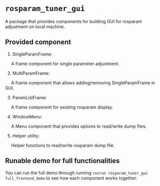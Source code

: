 # `rosparam_tuner_gui`

A package that provides components for building GUI for rosparam adjustment on local machine.

## Provided component
1. SingleParamFrame:

&nbsp;&nbsp;&nbsp;&nbsp; A frame component for single parameter adjustment.

2. MultiParamFrame:

&nbsp;&nbsp;&nbsp;&nbsp; A frame component that allows adding/removing SingleParamFrame in GUI.

3. ParamListFrame:

&nbsp;&nbsp;&nbsp;&nbsp; A frame component for existing rosparam display.

4. WindowMenu:

&nbsp;&nbsp;&nbsp;&nbsp; A Menu component that provides options to read/write dump files.

5. Helper utility:

&nbsp;&nbsp;&nbsp;&nbsp; Helper functions to read/write rosparam dump file.

## Runable demo for full functionalities
You can run the full demo through running `rosrun rosparam_tuner_gui full_frontend_demo` to see how each component works together.
